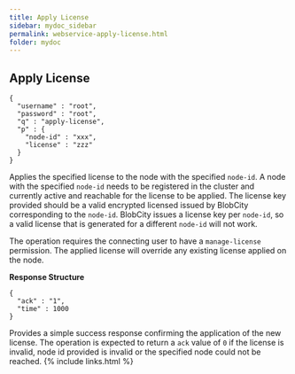 ```yaml
---
title: Apply License
sidebar: mydoc_sidebar
permalink: webservice-apply-license.html
folder: mydoc
---
```


## Apply License

```
{
  "username" : "root",
  "password" : "root",
  "q" : "apply-license",
  "p" : {
    "node-id" : "xxx",
    "license" : "zzz"
  }
}
```

Applies the specified license to the node with the specified `node-id`. A node with the specified `node-id` needs to be registered in the cluster and currently active and reachable for the license to be applied. The license key provided should be a valid encrypted licensed issued by BlobCity corresponding to the `node-id`. BlobCity issues a license key per `node-id`, so a valid license that is generated for a different `node-id` will not work.

The operation requires the connecting user to have a `manage-license` permission. The applied license will override any existing license applied on the node.

**Response Structure**

```
{
  "ack" : "1",
  "time" : 1000
}
```

Provides a simple success response confirming the application of the new license. The operation is expected to return a `ack` value of `0` if the license is invalid, node id provided is invalid or the specified node could not be reached.
{% include links.html %}
